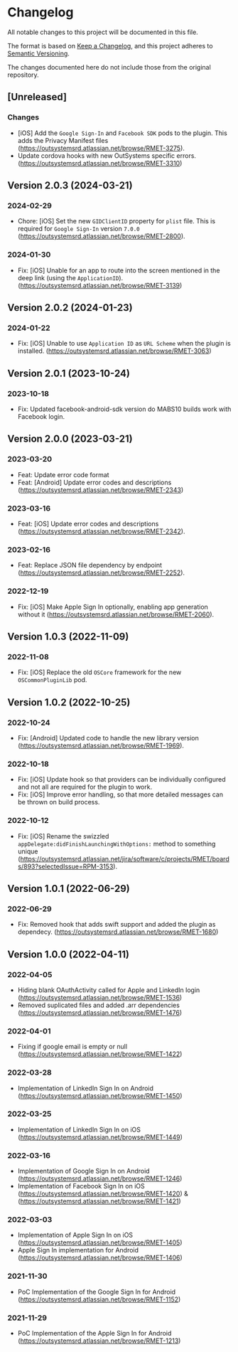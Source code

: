 # Changelog
All notable changes to this project will be documented in this file.

The format is based on [Keep a Changelog](https://keepachangelog.com/en/1.0.0/),
and this project adheres to [Semantic Versioning](https://semver.org/spec/v2.0.0.html).

The changes documented here do not include those from the original repository.

## [Unreleased]

### Changes
- [iOS] Add the `Google Sign-In` and `Facebook SDK` pods to the plugin. This adds the Privacy Manifest files (https://outsystemsrd.atlassian.net/browse/RMET-3275).
- Update cordova hooks with new OutSystems specific errors. (https://outsystemsrd.atlassian.net/browse/RMET-3310)

## Version 2.0.3 (2024-03-21)

### 2024-02-29
- Chore: [iOS] Set the new `GIDClientID` property for `plist` file. This is required for `Google Sign-In` version `7.0.0` (https://outsystemsrd.atlassian.net/browse/RMET-2800).

### 2024-01-30
- Fix: [iOS] Unable for an app to route into the screen mentioned in the deep link (using the `ApplicationID`). (https://outsystemsrd.atlassian.net/browse/RMET-3139)

## Version 2.0.2 (2024-01-23)

### 2024-01-22
- Fix: [iOS] Unable to use `Application ID` as `URL Scheme` when the plugin is installed. (https://outsystemsrd.atlassian.net/browse/RMET-3063)

## Version 2.0.1 (2023-10-24)

### 2023-10-18
- Fix: Updated facebook-android-sdk version do MABS10 builds work with Facebook login.

## Version 2.0.0 (2023-03-21)

### 2023-03-20
- Feat: Update error code format
- Feat: [Android] Update error codes and descriptions (https://outsystemsrd.atlassian.net/browse/RMET-2343)

### 2023-03-16
- Feat: [iOS] Update error codes and descriptions (https://outsystemsrd.atlassian.net/browse/RMET-2342).

### 2023-02-16
- Feat: Replace JSON file dependency by endpoint (https://outsystemsrd.atlassian.net/browse/RMET-2252). 

### 2022-12-19
- Fix: [iOS] Make Apple Sign In optionally, enabling app generation without it (https://outsystemsrd.atlassian.net/browse/RMET-2060).

## Version 1.0.3 (2022-11-09)

### 2022-11-08
- Fix: [iOS] Replace the old `OSCore` framework for the new `OSCommonPluginLib` pod.

## Version 1.0.2 (2022-10-25)

### 2022-10-24
- Fix: [Android] Updated code to handle the new library version (https://outsystemsrd.atlassian.net/browse/RMET-1969).

### 2022-10-18
- Fix: [iOS] Update hook so that providers can be individually configured and not all are required for the plugin to work.
- Fix: [iOS] Improve error handling, so that more detailed messages can be thrown on build process.

### 2022-10-12
- Fix: [iOS] Rename the swizzled `appDelegate:didFinishLaunchingWithOptions:` method to something unique (https://outsystemsrd.atlassian.net/jira/software/c/projects/RMET/boards/893?selectedIssue=RPM-3153).

## Version 1.0.1 (2022-06-29)

### 2022-06-29
- Fix: Removed hook that adds swift support and added the plugin as dependecy. (https://outsystemsrd.atlassian.net/browse/RMET-1680)

## Version 1.0.0 (2022-04-11)

### 2022-04-05
- Hiding blank OAuthActivity called for Apple and LinkedIn login (https://outsystemsrd.atlassian.net/browse/RMET-1536)
- Removed suplicated files and added .arr dependencies (https://outsystemsrd.atlassian.net/browse/RMET-1476)

### 2022-04-01
- Fixing if google email is empty or null (https://outsystemsrd.atlassian.net/browse/RMET-1422)

### 2022-03-28
- Implementation of LinkedIn Sign In on Android (https://outsystemsrd.atlassian.net/browse/RMET-1450)

### 2022-03-25
- Implementation of LinkedIn Sign In on iOS (https://outsystemsrd.atlassian.net/browse/RMET-1449)

### 2022-03-16
- Implementation of Google Sign In on Android (https://outsystemsrd.atlassian.net/browse/RMET-1246)
- Implementation of Facebook Sign In on iOS (https://outsystemsrd.atlassian.net/browse/RMET-1420) & (https://outsystemsrd.atlassian.net/browse/RMET-1421)

### 2022-03-03
- Implementation of Apple Sign In on iOS (https://outsystemsrd.atlassian.net/browse/RMET-1405)
- Apple Sign In implementation for Android (https://outsystemsrd.atlassian.net/browse/RMET-1406)

### 2021-11-30
- PoC Implementation of the Google Sign In for Android (https://outsystemsrd.atlassian.net/browse/RMET-1152)

### 2021-11-29
- PoC Implementation of the Apple Sign In for Android (https://outsystemsrd.atlassian.net/browse/RMET-1213)
